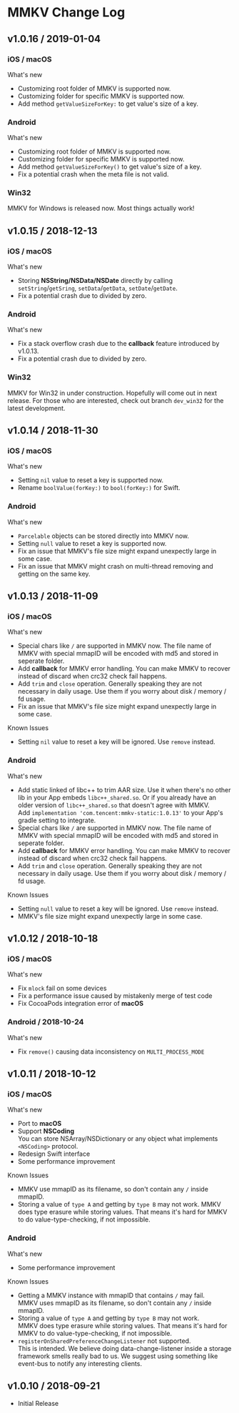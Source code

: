 # MMKV Change Log

## v1.0.16 / 2019-01-04
### iOS / macOS
What's new  

* Customizing root folder of MMKV is supported now.
* Customizing folder for specific MMKV is supported now.
* Add method `getValueSizeForKey:` to get value's size of a key.

### Android
What's new  

* Customizing root folder of MMKV is supported now.
* Customizing folder for specific MMKV is supported now.
* Add method `getValueSizeForKey()` to get value's size of a key.
* Fix a potential crash when the meta file is not valid.


### Win32
MMKV for Windows is released now. Most things actually work!

## v1.0.15 / 2018-12-13
### iOS / macOS
What's new  

* Storing **NSString/NSData/NSDate** directly by calling `setString`/`getSring`, `setData`/`getData`, `setDate`/`getDate`.
* Fix a potential crash due to divided by zero.


### Android
What's new  

* Fix a stack overflow crash due to the **callback** feature introduced by v1.0.13.
* Fix a potential crash due to divided by zero.

### Win32
MMKV for Win32 in under construction. Hopefully will come out in next release. For those who are interested, check out branch `dev_win32` for the latest development.

## v1.0.14 / 2018-11-30
### iOS / macOS
What's new  

* Setting `nil` value to reset a key is supported now.
* Rename `boolValue(forKey:)` to `bool(forKey:)` for Swift.


### Android
What's new  

* `Parcelable` objects can be stored directly into MMKV now.
* Setting `null` value to reset a key is supported now.
* Fix an issue that MMKV's file size might expand unexpectly large in some case.
* Fix an issue that MMKV might crash on multi-thread removing and getting on the same key.


## v1.0.13 / 2018-11-09
### iOS / macOS
What's new  

* Special chars like `/` are supported in MMKV now. The file name of MMKV with special mmapID will be encoded with md5 and stored in seperate folder.
* Add **callback** for MMKV error handling. You can make MMKV to recover instead of discard when crc32 check fail happens.
* Add `trim` and `close` operation. Generally speaking they are not necessary in daily usage. Use them if you worry about disk / memory / fd usage.
* Fix an issue that MMKV's file size might expand unexpectly large in some case.

Known Issues

* Setting `nil` value to reset a key will be ignored. Use `remove` instead.

### Android
What's new  

* Add static linked of libc++ to trim AAR size. Use it when there's no other lib in your App embeds `libc++_shared.so`. Or if you already have an older version of `libc++_shared.so` that doesn't agree with MMKV.  
Add `implementation 'com.tencent:mmkv-static:1.0.13'` to your App's gradle setting to integrate.
* Special chars like `/` are supported in MMKV now. The file name of MMKV with special mmapID will be encoded with md5 and stored in seperate folder.
* Add **callback** for MMKV error handling. You can make MMKV to recover instead of discard when crc32 check fail happens.
* Add `trim` and `close` operation. Generally speaking they are not necessary in daily usage. Use them if you worry about disk / memory / fd usage.

Known Issues

* Setting `null` value to reset a key will be ignored. Use `remove` instead.
* MMKV's file size might expand unexpectly large in some case.

## v1.0.12 / 2018-10-18
### iOS / macOS
What's new  

* Fix `mlock` fail on some devices
* Fix a performance issue caused by mistakenly merge of test code
* Fix CocoaPods integration error of **macOS**

### Android / 2018-10-24
What's new  

* Fix `remove()` causing data inconsistency on `MULTI_PROCESS_MODE`


## v1.0.11 / 2018-10-12
### iOS / macOS
What's new  

* Port to **macOS**
* Support **NSCoding**  
You can  store NSArray/NSDictionary or any object what implements `<NSCoding>` protocol.
* Redesign Swift interface
* Some performance improvement

Known Issues

* MMKV use mmapID as its filename, so don't contain any `/` inside mmapID.
* Storing a value of `type A` and getting by `type B` may not work. MMKV does type erasure while storing values. That means it's hard for MMKV to do value-type-checking, if not impossible.

### Android 
What's new  

* Some performance improvement

Known Issues

* Getting a MMKV instance with mmapID that contains `/` may fail.  
MMKV uses mmapID as its filename, so don't contain any `/` inside mmapID.
* Storing a value of `type A` and getting by `type B` may not work.  
MMKV does type erasure while storing values. That means it's hard for MMKV to do value-type-checking, if not impossible.
* `registerOnSharedPreferenceChangeListener` not supported.  
This is intended. We believe doing data-change-listener inside a storage framework smells really bad to us. We suggest using something like event-bus to notify any interesting clients.

## v1.0.10 / 2018-09-21  

 * Initial Release
